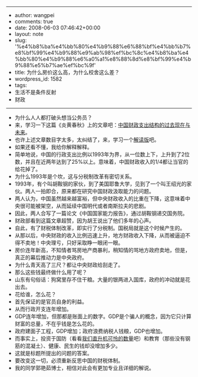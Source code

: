 - --
- author: wangpei
- comments: true
- date: 2008-06-03 07:46:42+00:00
- layout: note
- slug: '%e4%b8%ba%e4%bb%80%e4%b9%88%e6%88%bf%e4%bb%b7%e8%bf%99%e4%b9%88%e9%ab%98%ef%bc%8c%e4%b8%ba%e4%bb%80%e4%b9%88%e6%a0%a1%e8%88%8d%e8%bf%99%e4%b9%88%e5%b7%ae%ef%bc%9f'
- title: 为什么房价这么高，为什么校舍这么差？
- wordpress_id: 1582
- tags:
- 生活不是条件反射
- 财政
- --
- 为什么人人都打破头想当公务员？
- 来，学习一下这篇《炎黄春秋》上的文章吧：[中国财政支出结构的过去现在与未来](http://www.unicornblog.cn/user1/unicornblog/15577.html)。
- 也许上述文章数目字太多，太纠结了，来，学习一个[解读版](http://www.ruanyifeng.com/blog/2008/06/talking_about_the_administrative_management_expenditure.html)吧。
- 如果还看不懂，我给你解释解释。
- 简单地说，中国的行政支出比例以1993年为界，从一位数上下，上升到了2位数，并且在近两年达到了25%以上。意味着，中国财政收入的1/4都让当官的给花掉了。
- 为什么1993年是个坎，这与分税制改革有密切关系。
- 1993年，有个叫胡鞍钢的家伙，到了美国耶鲁大学，见到了一个叫王绍光的家伙。两人一拍即合，原来都在研究中国财政汲取能力的问题。
- 两人认为，中国虽然越来越富裕，但中央财政收入的比重在下降，这意味着中央很可能被架空，从而延续中国明代或者南斯拉夫的悲剧。
- 因此，两人合写了一篇论文《中国国家能力报告》，通过胡鞍钢递交国务院。
- 财政部看到这篇文章超赞，因为胡王说出了他们多年的心声。
- 自此，有了财税体制改革，即实行了分税制。国税局就是这个时候产生的。
- 从那以后，中央财政的收入比例迅速上升，地方财政收入下降，从而被逼迫不得不卖地！中央理亏，只好采取睁一眼闭一眼。
- 房价连年新高，不知情者骂房地产商暴利，稍知情的骂地方政府卖地，但是，真正的幕后推动力是中央政府。
- 为什么青天高了三尺？都让中央财政给刮走了。
- 那么这些钱最终做什么用了呢？
- 山东有句俗话：狗窝里存不住干粮。大量的银两进入国库，政府的冲动就是花出去。
- 花给谁，怎么花？
- 首先保证的是官员自身的利益。
- 从而行政开支连年增加。
- GDP连年增加，但那都是账面上的数字。GDP是个骗人的概念，因为它只计算财富的总量，不在乎钱是怎么花的。
- 政府建面子工程，GDP增加；政府浪费纳税人钱粮，GDP也增加。
- 而事实上，投资于国防（看看[我们直升机可怜的数量](http://www.zaobao.com/zg/zg080603_502.shtml)吧）和教育（那些没有钢筋的混凝土）、健康、民生的钱却没增加多少。
- 这就是标题所提出的问题的答案。
- 要改变这一切，必须重新反思中国的财税体制。
- 我的同学郭艳茹博士，相信对此会有更加专业且详细的解说。
